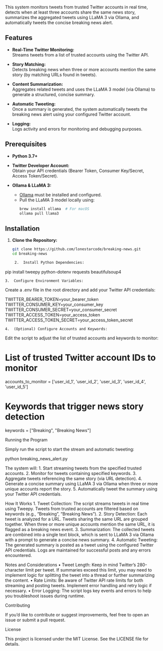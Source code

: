 This system monitors tweets from trusted Twitter accounts in real time, detects when at least three accounts share the same news story, summarizes the aggregated tweets using LLaMA 3 via Ollama, and automatically tweets the concise breaking news alert.

## Features

- **Real-Time Twitter Monitoring:**  
  Streams tweets from a list of trusted accounts using the Twitter API.

- **Story Matching:**  
  Detects breaking news when three or more accounts mention the same story (by matching URLs found in tweets).

- **Content Summarization:**  
  Aggregates related tweets and uses the LLaMA 3 model (via Ollama) to generate a structured, concise summary.

- **Automatic Tweeting:**  
  Once a summary is generated, the system automatically tweets the breaking news alert using your configured Twitter account.

- **Logging:**  
  Logs activity and errors for monitoring and debugging purposes.

## Prerequisites

- **Python 3.7+**  
- **Twitter Developer Account:**  
  Obtain your API credentials (Bearer Token, Consumer Key/Secret, Access Token/Secret).

- **Ollama & LLaMA 3:**  
  - [Ollama](https://ollama.ai/) must be installed and configured.
  - Pull the LLaMA 3 model locally using:
    ```bash
    brew install ollama  # For macOS
    ollama pull llama3
    ```

## Installation

1. **Clone the Repository:**
   ```bash
   git clone https://github.com/lonestarcode/breaking-news.git
   cd breaking-news

	2.	Install Python Dependencies:

pip install tweepy python-dotenv requests beautifulsoup4


	3.	Configure Environment Variables:
Create a .env file in the root directory and add your Twitter API credentials:

TWITTER_BEARER_TOKEN=your_bearer_token
TWITTER_CONSUMER_KEY=your_consumer_key
TWITTER_CONSUMER_SECRET=your_consumer_secret
TWITTER_ACCESS_TOKEN=your_access_token
TWITTER_ACCESS_TOKEN_SECRET=your_access_token_secret


	4.	(Optional) Configure Accounts and Keywords:
Edit the script to adjust the list of trusted accounts and keywords to monitor:

# List of trusted Twitter account IDs to monitor
accounts_to_monitor = ['user_id_1', 'user_id_2', 'user_id_3', 'user_id_4', 'user_id_5']

# Keywords that trigger news story detection
keywords = ["Breaking", "Breaking News"]



Running the Program

Simply run the script to start the stream and automatic tweeting:

python breaking_news_alert.py

The system will:
	1.	Start streaming tweets from the specified trusted accounts.
	2.	Monitor for tweets containing specified keywords.
	3.	Aggregate tweets referencing the same story (via URL detection).
	4.	Generate a concise summary using LLaMA 3 via Ollama when three or more unique accounts report the story.
	5.	Automatically tweet the summary using your Twitter API credentials.

How It Works
	1.	Tweet Collection:
The script streams tweets in real time using Tweepy. Tweets from trusted accounts are filtered based on keywords (e.g., “Breaking”, “Breaking News”).
	2.	Story Detection:
Each tweet is analyzed for a URL. Tweets sharing the same URL are grouped together. When three or more unique accounts mention the same URL, it is flagged as a breaking news event.
	3.	Summarization:
The collected tweets are combined into a single text block, which is sent to LLaMA 3 via Ollama with a prompt to generate a concise news summary.
	4.	Automatic Tweeting:
The generated summary is posted as a tweet using the configured Twitter API credentials. Logs are maintained for successful posts and any errors encountered.

Notes and Considerations
	•	Tweet Length:
Keep in mind Twitter’s 280-character limit per tweet. If summaries exceed this limit, you may need to implement logic for splitting the tweet into a thread or further summarizing the content.
	•	Rate Limits:
Be aware of Twitter API rate limits for both streaming and posting tweets. Implement error handling and retry logic if necessary.
	•	Error Logging:
The script logs key events and errors to help you troubleshoot issues during runtime.

Contributing

If you’d like to contribute or suggest improvements, feel free to open an issue or submit a pull request.

License

This project is licensed under the MIT License. See the LICENSE file for details.

